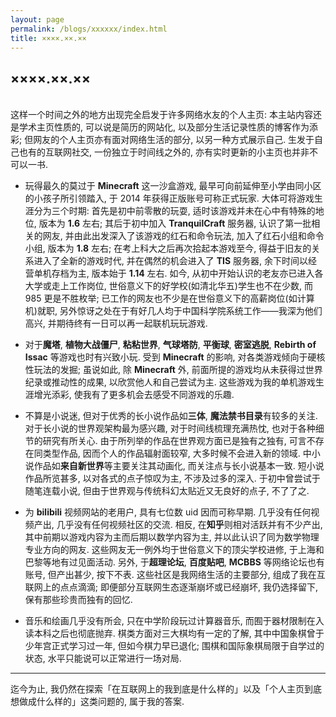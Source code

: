 ```yaml
---
layout: page
permalink: /blogs/xxxxxx/index.html
title: ××××.××.××
---
```


## ××××.××.××

<br>这样一个时间之外的地方出现完全启发于许多网络水友的个人主页: 本主站内容还是学术主页性质的, 可以说是简历的网站化, 以及部分生活记录性质的博客作为添彩; 但网友的个人主页亦有面对网络生活的部分, 以另一种方式展示自己. 生发于自己也有的互联网社交, 一份独立于时间线之外的, 亦有实时更新的小主页也并非不可以一书.

- 玩得最久的莫过于 **Minecraft** 这一沙盒游戏, 最早可向前延伸至小学由同小区的小孩子所引领踏入, 于 2014 年获得正版账号可称正式玩家. 大体可将游戏生涯分为三个时期: 首先是初中前零散的玩耍, 适时该游戏并未在心中有特殊的地位, 版本为 **1.6** 左右; 其后于初中加入 **TranquilCraft** 服务器, 认识了第一批相关的网友, 并由此出发深入了该游戏的红石和命令玩法, 加入了红石小组和命令小组, 版本为 **1.8** 左右; 在考上科大之后再次拾起本游戏至今, 得益于旧友的关系进入了全新的游戏时代, 并在偶然的机会进入了 **TIS** 服务器, 余下时间以经营单机存档为主, 版本始于 **1.14** 左右. 如今, 从初中开始认识的老友亦已进入各大学或走上工作岗位, 世俗意义下的好学校(如清北华五)学生也不在少数, 而 985 更是不胜枚举; 已工作的网友也不少是在世俗意义下的高薪岗位(如计算机)就职, 另外惊讶之处在于有好几人均于中国科学院系统工作——我深为他们高兴, 并期待终有一日可以再一起联机玩玩游戏.

- 对于**魔塔**, **植物大战僵尸**, **粘粘世界**, **气球塔防**, **平衡球**, **密室逃脱**, **Rebirth of Issac** 等游戏也时有兴致小玩. 受到 **Minecraft** 的影响, 对各类游戏倾向于硬核性玩法的发掘; 虽说如此, 除 **Minecraft** 外, 前面所提的游戏均从未获得过世界纪录或推动性的成果, 以欣赏他人和自己尝试为主. 这些游戏为我的单机游戏生涯增光添彩, 使我有了更多机会去感受不同游戏的乐趣.

- 不算是小说迷, 但对于优秀的长小说作品如**三体**, **魔法禁书目录**有较多的关注. 对于长小说的世界观架构最为感兴趣, 对于时间线梳理充满热忱, 也对于各种细节的研究有所关心. 由于所列举的作品在世界观方面已是独有之独有, 可言不存在同类型作品, 因而个人的作品辐射面较窄, 大多时候不会进入新的领域. 中小说作品如**来自新世界**等主要关注其动画化, 而关注点与长小说基本一致. 短小说作品所览甚多, 以对各式的点子惊叹为主, 不涉及过多的深入. 于初中曾尝试于随笔连载小说, 但由于世界观与传统科幻太贴近又无良好的点子, 不了了之. 

- 为 **bilibili** 视频网站的老用户, 具有七位数 uid 因而可称早期. 几乎没有任何视频产出, 几乎没有任何视频社区的交流. 相反, 在**知乎**则相对活跃并有不少产出, 其中前期以游戏内容为主而后期以数学内容为主, 并以此认识了同为数学物理专业方向的网友. 这些网友无一例外均于世俗意义下的顶尖学校进修, 于上海和巴黎等地有过见面活动. 另外, 于**超理论坛**, **百度贴吧**, **MCBBS** 等网络论坛也有账号, 但产出甚少, 按下不表. 这些社区是我网络生活的主要部分, 组成了我在互联网上的点点滴滴; 即便部分互联网生态逐渐崩坏或已经崩坏, 我仍选择留下, 保有那些珍贵而独有的回忆.

- 音乐和绘画几乎没有所会, 只在中学阶段玩过计算器音乐, 而囿于器材限制在入读本科之后也彻底抛弃. 棋类方面对三大棋均有一定的了解, 其中中国象棋曾于少年宫正式学习过一年, 但如今棋力早已退化; 围棋和国际象棋局限于自学过的状态, 水平只能说可以正常进行一场对局.

<!-- 以市为单位, 国内所去过的有: 浙江省温州市, 浙江省杭州市, 浙江省宁波市, 浙江省丽水市, 上海市, 江苏省南京市, 安徽省合肥市, 安徽省黄山市, 江西省南昌市, 福建省厦门市, 四川省成都市, 广东省深圳市, 香港特别行政区, 湖北省武汉市, 山东省青岛市, 辽宁省大连市, 北京市, 天津市, 内蒙古呼和浩特市; 以市为单位, 西欧所去过的有: 法国巴黎, 法国波尔多, 德国慕尼黑. 其中大部分以旅游为主, 也有部分地区是因为中学期间出去培训所达. -->

---

迄今为止, 我仍然在探索「在互联网上的我到底是什么样的」以及「个人主页到底想做成什么样的」这类问题的, 属于我的答案.